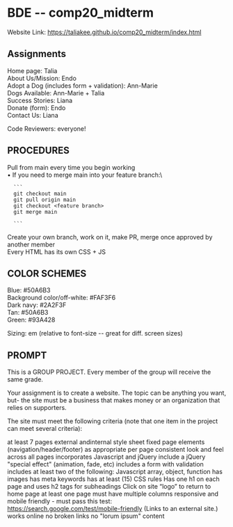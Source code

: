 # BDE -- comp20_midterm

Website Link: https://taliakee.github.io/comp20_midterm/index.html

Assignments
-----------
Home page: Talia\
About Us/Mission: Endo\
Adopt a Dog (includes form + validation): Ann-Marie\
Dogs Available: Ann-Marie + Talia\
Success Stories: Liana\
Donate (form): Endo\
Contact Us: Liana
  
Code Reviewers: everyone!
  
PROCEDURES
---------------
Pull from main every time you begin working\
  • If you need to merge main into your feature branch:\
      
      ``` 
      git checkout main
      git pull origin main
      git checkout <feature branch>
      git merge main
      
      ```
      
Create your own branch, work on it, make PR, merge once approved by another member\
Every HTML has its own CSS + JS

COLOR SCHEMES
--------------
Blue: #50A6B3\
Background color/off-white: #FAF3F6\
Dark navy: #2A2F3F\
Tan: #50A6B3\
Green: #93A428

Sizing: em (relative to font-size -- great for diff. screen sizes)


PROMPT
----------------------------------------------------------------------------
This is a GROUP PROJECT.  Every member of the group will receive the same grade.

Your assignment is to create a website.  The topic can be anything you want, but- the site must be a business that makes money or an organization that relies on supporters.

The site must meet the following criteria (note that one item in the project can meet several criteria):

at least 7 pages
external andinternal style sheet
fixed page elements (navigation/header/footer) as appropriate per page
consistent look and feel across all pages
incorporates Javascript and jQuery
include a jQuery "special effect" (animation, fade, etc)
includes a form with validation
includes at least two of the following: Javascript array, object, function
has images
has meta keywords
has at least (15) CSS rules
Has one h1 on each page and uses h2 tags for subheadings
Click on site “logo” to return to home page
at least one page must have multiple columns
responsive and mobile friendly - must pass this test: https://search.google.com/test/mobile-friendly (Links to an external site.)
works online
no broken links
no "lorum ipsum" content
